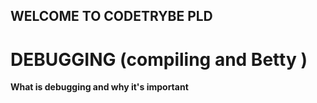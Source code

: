 ## WELCOME TO CODETRYBE PLD

# DEBUGGING (compiling and Betty <my betty>)

**What is debugging and why it's important**
        	
